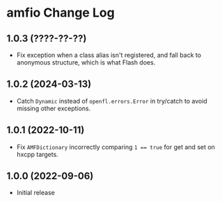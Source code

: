 # amfio Change Log

## 1.0.3 (????-??-??)

- Fix exception when a class alias isn't registered, and fall back to anonymous structure, which is what Flash does.

## 1.0.2 (2024-03-13)

- Catch `Dynamic` instead of `openfl.errors.Error` in try/catch to avoid missing other exceptions.

## 1.0.1 (2022-10-11)

- Fix `AMFDictionary` incorrectly comparing `1 == true` for get and set on hxcpp targets.

## 1.0.0 (2022-09-06)

- Initial release
